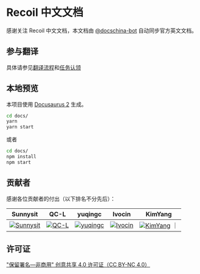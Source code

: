 # Recoil 中文文档

感谢关注 Recoil 中文文档，本文档由 [@docschina-bot](https://github.com/docschina-bot) 自动同步官方英文文档。

## 参与翻译

具体请参见[翻译流程](https://github.com/docschina/Recoil/issues/62)和[任务认领](https://github.com/docschina/Recoil/issues/61)

## 本地预览

本项目使用 [Docusaurus 2](https://v2.docusaurus.io/) 生成。

```bash
cd docs/
yarn
yarn start
```

或者

```bash
cd docs/
npm install
npm start
```

## 贡献者

感谢各位贡献者的付出（以下排名不分先后）：

| Sunnysit | QC-L | yuqingc | Ivocin | KimYang |
| :-----: | :-------: | :-----: | :-----: | :-----: |
| [![Sunnysit](https://avatars.githubusercontent.com/u/39445451?s=120&v=4)](https://github.com/Sunnysit) | [![QC-L](https://avatars.githubusercontent.com/u/13861040?s=120&v=4)](https://github.com/QC-L) | [![yuqingc](https://avatars.githubusercontent.com/u/29723652?s=120&v=4)](https://github.com/yuqingc) | [![Ivocin](https://avatars.githubusercontent.com/u/16836801?s=120&v=4)](https://github.com/Ivocin) | [![KimYang](https://avatars.githubusercontent.com/u/32960305?s=120&v=4)](https://github.com/KimYangOfCat) ｜

## 许可证

["保留署名—非商用" 创意共享 4.0 许可证（CC BY-NC 4.0）](https://creativecommons.org/licenses/by-nc/4.0/deed.zh)
